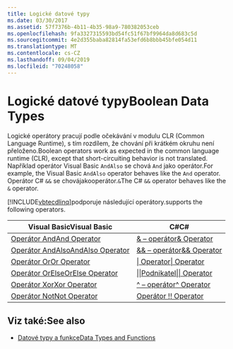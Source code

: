 ```yaml
---
title: Logické datové typy
ms.date: 03/30/2017
ms.assetid: 57f7376b-4b11-4b35-98a9-780382053ceb
ms.openlocfilehash: 9fa3327315593bd54fc51f67bf9964da8d683c5d
ms.sourcegitcommit: 4e2d355baba82814fa53efd6b8bbb45bfe054d11
ms.translationtype: MT
ms.contentlocale: cs-CZ
ms.lasthandoff: 09/04/2019
ms.locfileid: "70248058"
---
```

# <a name="boolean-data-types"></a><span data-ttu-id="7b714-102">Logické datové typy</span><span class="sxs-lookup"><span data-stu-id="7b714-102">Boolean Data Types</span></span>
<span data-ttu-id="7b714-103">Logické operátory pracují podle očekávání v modulu CLR (Common Language Runtime), s tím rozdílem, že chování při krátkém okruhu není přeloženo.</span><span class="sxs-lookup"><span data-stu-id="7b714-103">Boolean operators work as expected in the common language runtime (CLR), except that short-circuiting behavior is not translated.</span></span> <span data-ttu-id="7b714-104">Například operátor Visual Basic `AndAlso` se chová `And` jako operátor.</span><span class="sxs-lookup"><span data-stu-id="7b714-104">For example, the Visual Basic `AndAlso` operator behaves like the `And` operator.</span></span> <span data-ttu-id="7b714-105">Operátor C# `&&` se chovájakooperátor.`&`</span><span class="sxs-lookup"><span data-stu-id="7b714-105">The C# `&&` operator behaves like the `&` operator.</span></span>  
  
 [!INCLUDE[vbtecdlinq](../../../../../../includes/vbtecdlinq-md.md)]<span data-ttu-id="7b714-106">podporuje následující operátory.</span><span class="sxs-lookup"><span data-stu-id="7b714-106">supports the following operators.</span></span>  
  
|<span data-ttu-id="7b714-107">Visual Basic</span><span class="sxs-lookup"><span data-stu-id="7b714-107">Visual Basic</span></span>|<span data-ttu-id="7b714-108">C#</span><span class="sxs-lookup"><span data-stu-id="7b714-108">C#</span></span>|  
|------------------|---------|  
|[<span data-ttu-id="7b714-109">Operátor And</span><span class="sxs-lookup"><span data-stu-id="7b714-109">And Operator</span></span>](../../../../../visual-basic/language-reference/operators/and-operator.md)|[<span data-ttu-id="7b714-110">& – operátor</span><span class="sxs-lookup"><span data-stu-id="7b714-110">& Operator</span></span>](../../../../../csharp/language-reference/operators/boolean-logical-operators.md#logical-and-operator-)|  
|[<span data-ttu-id="7b714-111">Operátor AndAlso</span><span class="sxs-lookup"><span data-stu-id="7b714-111">AndAlso Operator</span></span>](../../../../../visual-basic/language-reference/operators/andalso-operator.md)|[<span data-ttu-id="7b714-112">&& – operátor</span><span class="sxs-lookup"><span data-stu-id="7b714-112">&& Operator</span></span>](../../../../../csharp/language-reference/operators/boolean-logical-operators.md#conditional-logical-and-operator-)|  
|[<span data-ttu-id="7b714-113">Operátor Or</span><span class="sxs-lookup"><span data-stu-id="7b714-113">Or Operator</span></span>](../../../../../visual-basic/language-reference/operators/or-operator.md)|[<span data-ttu-id="7b714-114">&#124; Operator</span><span class="sxs-lookup"><span data-stu-id="7b714-114">&#124; Operator</span></span>](../../../../../csharp/language-reference/operators/boolean-logical-operators.md#logical-or-operator-)|  
|[<span data-ttu-id="7b714-115">Operátor OrElse</span><span class="sxs-lookup"><span data-stu-id="7b714-115">OrElse Operator</span></span>](../../../../../visual-basic/language-reference/operators/orelse-operator.md)|[<span data-ttu-id="7b714-116">&#124;&#124;Podnikatel</span><span class="sxs-lookup"><span data-stu-id="7b714-116">&#124;&#124; Operator</span></span>](../../../../../csharp/language-reference/operators/boolean-logical-operators.md#conditional-logical-or-operator-)|  
|[<span data-ttu-id="7b714-117">Operátor Xor</span><span class="sxs-lookup"><span data-stu-id="7b714-117">Xor Operator</span></span>](../../../../../visual-basic/language-reference/operators/xor-operator.md)|[<span data-ttu-id="7b714-118">^ – operátor</span><span class="sxs-lookup"><span data-stu-id="7b714-118">^ Operator</span></span>](../../../../../csharp/language-reference/operators/boolean-logical-operators.md#logical-exclusive-or-operator-)|  
|[<span data-ttu-id="7b714-119">Operátor Not</span><span class="sxs-lookup"><span data-stu-id="7b714-119">Not Operator</span></span>](../../../../../visual-basic/language-reference/operators/not-operator.md)|[<span data-ttu-id="7b714-120">Operátor \!</span><span class="sxs-lookup"><span data-stu-id="7b714-120">\! Operator</span></span>](../../../../../csharp/language-reference/operators/boolean-logical-operators.md#logical-negation-operator-)|  
  
## <a name="see-also"></a><span data-ttu-id="7b714-121">Viz také:</span><span class="sxs-lookup"><span data-stu-id="7b714-121">See also</span></span>

- [<span data-ttu-id="7b714-122">Datové typy a funkce</span><span class="sxs-lookup"><span data-stu-id="7b714-122">Data Types and Functions</span></span>](data-types-and-functions.md)
